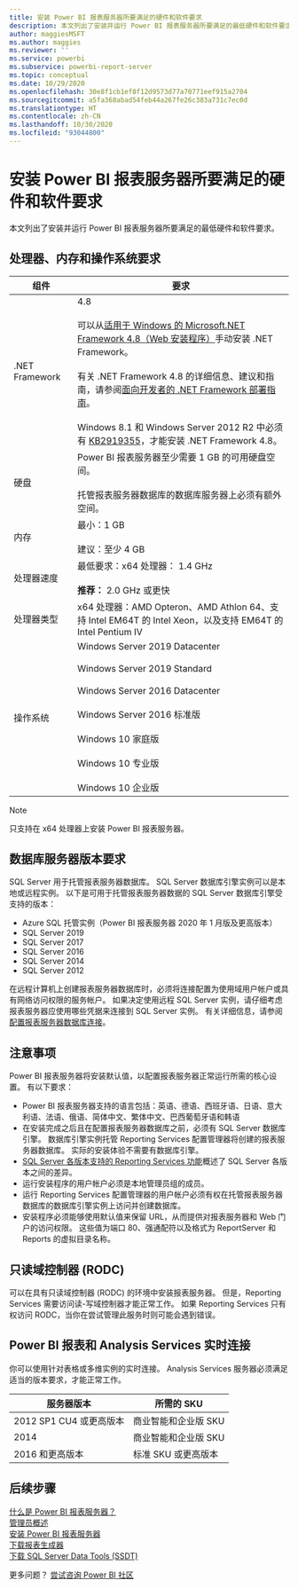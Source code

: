 ```yaml
---
title: 安装 Power BI 报表服务器所要满足的硬件和软件要求
description: 本文列出了安装并运行 Power BI 报表服务器所要满足的最低硬件和软件要求。
author: maggiesMSFT
ms.author: maggies
ms.reviewer: ''
ms.service: powerbi
ms.subservice: powerbi-report-server
ms.topic: conceptual
ms.date: 10/29/2020
ms.openlocfilehash: 30e8f1cb1ef8f12d9573d77a70771eef915a2704
ms.sourcegitcommit: a5fa368abad54feb44a267fe26c383a731c7ec0d
ms.translationtype: HT
ms.contentlocale: zh-CN
ms.lasthandoff: 10/30/2020
ms.locfileid: "93044800"
---
```

# <a name="hardware-and-software-requirements-for-installing-power-bi-report-server"></a>安装 Power BI 报表服务器所要满足的硬件和软件要求

本文列出了安装并运行 Power BI 报表服务器所要满足的最低硬件和软件要求。

## <a name="processor-memory-and-operating-system-requirements"></a>处理器、内存和操作系统要求

| 组件 | 要求 |
| --- | --- |
| .NET Framework |4.8<br><br>可以从[适用于 Windows 的 Microsoft.NET Framework 4.8（Web 安装程序）](https://support.microsoft.com/en-us/help/4503548/)手动安装 .NET Framework。<br/><br/> 有关 .NET Framework 4.8 的详细信息、建议和指南，请参阅[面向开发者的 .NET Framework 部署指南](/dotnet/framework/deployment/deployment-guide-for-developers)。<br/><br/>Windows 8.1 和 Windows Server 2012 R2 中必须有 [KB2919355](https://support.microsoft.com/kb/2919355)，才能安装 .NET Framework 4.8。 |
| 硬盘 |Power BI 报表服务器至少需要 1 GB 的可用硬盘空间。<br><br>托管报表服务器数据库的数据库服务器上必须有额外空间。 |
| 内存 |最小：1 GB<br/><br/> 建议：至少 4 GB |
| 处理器速度 |最低要求：x64 处理器：  1.4 GHz<br/><br/> **推荐：** 2.0 GHz 或更快 |
| 处理器类型 |x64 处理器：AMD Opteron、AMD Athlon 64、支持 Intel EM64T 的 Intel Xeon，以及支持 EM64T 的 Intel Pentium IV |
| 操作系统 |Windows Server 2019 Datacenter<br><br>Windows Server 2019 Standard<br><br>Windows Server 2016 Datacenter<br><br>Windows Server 2016 标准版<br><br>Windows 10 家庭版<br><br>Windows 10 专业版<br><br>Windows 10 企业版<br> |

> [!NOTE]
> 只支持在 x64 处理器上安装 Power BI 报表服务器。


## <a name="database-server-version-requirements"></a>数据库服务器版本要求

SQL Server 用于托管报表服务器数据库。 SQL Server 数据库引擎实例可以是本地或远程实例。 以下是可用于托管报表服务器数据的 SQL Server 数据库引擎受支持的版本：

* Azure SQL 托管实例（Power BI 报表服务器 2020 年 1 月版及更高版本）
* SQL Server 2019
* SQL Server 2017
* SQL Server 2016
* SQL Server 2014
* SQL Server 2012

在远程计算机上创建报表服务器数据库时，必须将连接配置为使用域用户帐户或具有网络访问权限的服务帐户。 如果决定使用远程 SQL Server 实例，请仔细考虑报表服务器应使用哪些凭据来连接到 SQL Server 实例。 有关详细信息，请参阅[配置报表服务器数据库连接](/sql/reporting-services/install-windows/configure-a-report-server-database-connection-ssrs-configuration-manager)。

## <a name="considerations"></a>注意事项

Power BI 报表服务器将安装默认值，以配置报表服务器正常运行所需的核心设置。 有以下要求：

* Power BI 报表服务器支持的语言包括：英语、德语、西班牙语、日语、意大利语、法语、俄语、简体中文、繁体中文、巴西葡萄牙语和韩语
* 在安装完成之后且在配置报表服务器数据库之前，必须有 SQL Server 数据库引擎。 数据库引擎实例托管 Reporting Services 配置管理器将创建的报表服务器数据库。 实际的安装体验不需要有数据库引擎。
* [SQL Server 各版本支持的 Reporting Services 功能](/sql/reporting-services/reporting-services-features-supported-by-the-editions-of-sql-server-2016)概述了 SQL Server 各版本之间的差异。
* 运行安装程序的用户帐户必须是本地管理员组的成员。
* 运行 Reporting Services 配置管理器的用户帐户必须有权在托管报表服务器数据库的数据库引擎实例上访问并创建数据库。
* 安装程序必须能够使用默认值来保留 URL，从而提供对报表服务器和 Web 门户的访问权限。 这些值为端口 80、强通配符以及格式为 ReportServer 和 Reports 的虚拟目录名称。

## <a name="read-only-domain-controller-rodc"></a>只读域控制器 (RODC)

 可以在具有只读域控制器 (RODC) 的环境中安装报表服务器。 但是，Reporting Services 需要访问读-写域控制器才能正常工作。 如果 Reporting Services 只有权访问 RODC，当你在尝试管理此服务时则可能会遇到错误。

## <a name="power-bi-reports-and-analysis-services-live-connections"></a>Power BI 报表和 Analysis Services 实时连接

你可以使用针对表格或多维实例的实时连接。 Analysis Services 服务器必须满足适当的版本要求，才能正常工作。

| **服务器版本** | **所需的 SKU** |
| --- | --- |
| 2012 SP1 CU4 或更高版本 |商业智能和企业版 SKU |
| 2014 |商业智能和企业版 SKU |
| 2016 和更高版本 |标准 SKU 或更高版本 |

## <a name="next-steps"></a>后续步骤

[什么是 Power BI 报表服务器？](get-started.md)  
[管理员概述](admin-handbook-overview.md)  
[安装 Power BI 报表服务器](install-report-server.md)  
[下载报表生成器](https://www.microsoft.com/download/details.aspx?id=53613)  
[下载 SQL Server Data Tools (SSDT)](/sql/ssdt/download-sql-server-data-tools-ssdt)

更多问题？ [尝试咨询 Power BI 社区](https://community.powerbi.com/)
